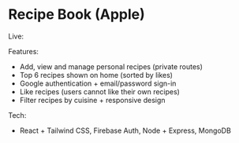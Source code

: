 # Recipe Book (Apple)

Live:

Features:
- Add, view and manage personal recipes (private routes)
- Top 6 recipes shown on home (sorted by likes)
- Google authentication + email/password sign-in
- Like recipes (users cannot like their own recipes)
- Filter recipes by cuisine + responsive design

Tech:
- React + Tailwind CSS, Firebase Auth, Node + Express, MongoDB
